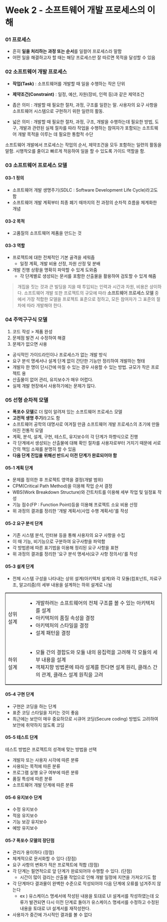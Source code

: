 # Week 2 - 소프트웨어 개발 프로세스의 이해

### 01 프로세스

- 흔히 **일을 처리하는 과정 또는 순서**를 일컬어 프로세스라 말함
- 어떤 일을 해결하고자 할 때는 해당 프로세스만 잘 따르면 목적을 달성할 수 있음

### 02 소프트웨어 개발 프로세스

- **작업(Task)** : 소프트웨어를 개발할 때 일을 수행하는 작은 단위
- **제약조건(Constraint)** : 일정, 예산, 자원(장비, 인력 등)과 같은 제약조건  

- 좁은 의미 : 개발할 때 필요한 절차, 과정, 구조를 일컫는 말. 사용자의 요구 사항을 소프트웨어 시스템으로 구현하기 위한 일련의 활동.
- 넓은 의미 : 개발할 때 필요한 절차, 과정, 구조, 개발을 수행하는데 필요한 방법, 도구, 개발과 관련된 실제 절차를 따라 작업을 수행하는 참여자가 포함되는 소프트웨어 개발 목적을 이루는 데 필요한 통합적 수단

소프트웨어 개발에서 프로세스는 작업의 순서, 제약조건을 모두 포함하는 일련의 활동을 말함. 시행착오를 줄이고 빠르게 적응하여 일을 할 수 있도록 가이드 역할을 함.

### 03 소프트웨어 프로세스 모델

#### 03-1 정의
- 소프트웨어 개발 생명주기(SDLC : Software Development Life Cycle)라고도 함
- 소프트웨어 개발 계획부터 최종 폐기 때까지의 전 과정의 순차적 흐름을 체계화한 개념

#### 03-2 목적
- 고품질의 소프트웨어 제품을 만드는 것

#### 03-3 역할
- 프로젝트에 대한 전체적인 기본 골격을 세워줌
    - 일정 계획, 개발 비용 산정, 자원 산정 및 분배
- 개발 진행 상황을 명확히 파악할 수 있게 도와줌
    - 각 단계별로 생성되는 문서를 포함한 산출물을 활용하여 검토할 수 있게 해줌

> 개집을 짓는 것과 큰 빌딩을 지을 때 투입되는 인력과 시간과 자원, 비용은 상이하다. 소프트웨어 개발 또한 프로젝트의 규모에 따라 **소프트웨어 프로세스 모델** 중에서 가장 적합한 모델을 프로젝트 표준으로 정하고, 모든 참여자가 그 표준의 절차에 따라 개발해야 한다.

### 04 주먹구구식 모델

1. 코드 작성 > 제품 완성
2. 문제점 발견 시 수정하여 해결
3. 문제가 없으면 사용

- 공식적인 가이드라인이나 프로세스가 없는 개발 방식
- 요구 분석 명세서나 설계 단계 없이 간단한 기능만 정리하여 개발하는 형태
- 개발자 한 명이 단시간에 마칠 수 있는 경우 사용할 수 있는 방법. 규모가 작은 프로젝트 용
- 산출물이 없어 관리, 유지보수가 매우 어렵다.
- 실제 개발 현장에서 사용하기에는 문제가 많다.

### 05 선형 순차적 모델
- **폭포수 모델**로 더 많이 알려져 있는 소프트웨어 프로세스 모델
- **고전적 생명 주기**라고도 함
- 소프트웨어 공학의 대명사로 여겨질 만큼 소프트웨어 개발 프로세스의 초기에 만들어진 전통적 모델
- 계획, 분석, 설계, 구현, 테스트, 유지보수의 각 단계가 하향식으로 진행
- 각 단계에서 생성되는 산출물에 대해 확인 절차를 사용자로부터 거치기 때문에 서로간의 책임 소재를 분명히 할 수 있음
- **다음 단계 진입을 위해선 반드시 이전 단계가 완료되어야 함**

#### 05-1 계획 단계
- 문제를 정의한 후 프로젝트 영역을 결정(개발 범위)
- CPM(Critical Path Method)을 이용해 작업 순서 결정
- WBS(Work Breakdown Structure)와 간트차트를 이용해 세부 작업 및 일정표 작성
- 기능 점수(FP : Function Point)등을 이용해 프로젝트 소요 비용 산정
- 위 과정의 결과를 정리한 '개발 계획서(사업 수행 계획서)'를 작성

#### 05-2 요구 분석 단계
- 기존 시스템 분석, 인터뷰 등을 통해 사용자의 요구 사항을 수집
- 이 때 기능, 비기능으로 구분하여 요구사항을 파악함
- 각 방법론에 따른 표기법을 이용해 정리된 요구 사항을 표현
- 위 과정의 결과를 정리한 '요구 분석 명세서(요구 사항 정의서)'를 작성

#### 05-3 설계 단계
- 전체 시스템 구성을 나타내는 상위 설계(아키텍처 설계)와 각 모듈(컴포넌트, 자료구조, 알고리즘)의 세부 내용을 설계하는 하위 설계로 나뉨
<table style="border:1px solid #373737">
    <tr>
        <td >상위 설계</td>
        <td>
            <ul>
                <li>개발하려는 소프트웨어의 전체 구조를 볼 수 있는 아키텍처를 설계</li>
                <li>아키텍처의 품질 속성을 결정</li>
                <li>아키텍처의 스타일을 결정</li>
                <li>설계 패턴을 결정</li>
            </ul>
        </td>
    </tr>
    <tr>
        <td >하위 설계</td>
        <td>
            <ul>
                <li>모듈 간의 결합도와 모듈 내의 응집력을 고려해 각 모듈의 세부 내용을 설계</li>
                <li>객체지향 방법론에 따라 설계를 한다면 설계 원리, 클래스 간의 관계, 클래스 설계 원칙을 고려</li>
            </ul>
        </td>
    </tr>
</table>

#### 05-4 구현 단계
- 구현은 코딩을 하는 단계
- 표준 코딩 스타일을 지키는 것이 좋음
- 최근에는 보안이 매우 중요하므로 시큐어 코딩(Secure coding) 방법도 고려하여 보안에 취약하지 않도록 코딩

#### 05-5 테스트 단계  
테스트 방법은 프로젝트의 성격에 맞는 방법을 선택

- 개발자 또는 사용자 시각에 따른 분류
- 사용되는 목적에 따른 분류
- 프로그램 실행 요구 여부에 따른 분류
- 품질 특성에 따른 분류
- 소프트웨어 개발 단계에 따른 분류

#### 05-6 유지보수 단계
- 수정 유지보수
- 적응 유지보수
- 기능 보강 유지보수
- 예방 유지보수

#### 05-7 폭포수 모델의 장단점
- 관리가 용이하다 (장점)
- 체계적으로 문서화할 수 있다 (장점)
- 요구 사항의 변화가 적은 프로젝트에 적합 (장점)
- 각 단계는 필연적으로 앞 단계가 완료되어야 수행할 수 있다. (단점)
    - 시간이 많이 걸리는 산출물 작업으로 인해 개발 일정에 지연을 가져오기도 함
- 각 단계마다 결과물이 완벽한 수준으로 작성되어야 다음 단계에 오류를 넘겨주지 않는다
    - ex ) 유스케이스 명세서에 작성된 내용을 토대로 UI 설계서를 작성하였는데 오류가 발견되면 다시 이전 단계로 돌아가 유스케이스 명세서를 수정하고 수정된 내용을 토대로 UI 설계서를 재작성한다.
- 사용자가 중간에 가시적인 결과를 볼 수 없다

